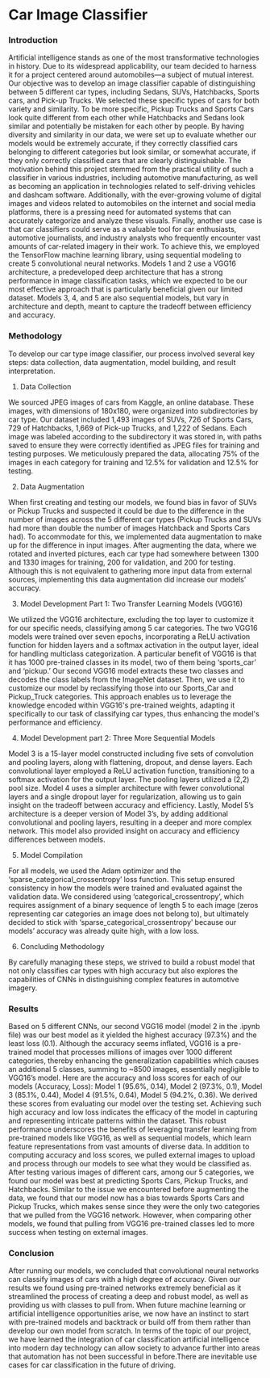 # Car Image Classifier

### Introduction 


Artificial intelligence stands as one of the most transformative technologies in history. Due to its widespread applicability, our team decided to harness it for a project centered around automobiles—a subject of mutual interest. Our objective was to develop an image classifier capable of distinguishing between 5 different car types, including Sedans, SUVs, Hatchbacks, Sports cars, and Pick-up Trucks. We selected these specific types of cars for both variety and similarity. To be more specific, Pickup Trucks and Sports Cars look quite different from each other while Hatchbacks and Sedans look similar and potentially be mistaken for each other by people. By having diversity and similarity in our data, we were set up to evaluate whether our models would be extremely accurate, if they correctly classified cars belonging to different categories but look similar, or somewhat accurate, if they only correctly classified cars that are clearly distinguishable. The motivation behind this project stemmed from the practical utility of such a classifier in various industries, including automotive manufacturing, as well as becoming an application in technologies related to self-driving vehicles and dashcam software. Additionally, with the ever-growing volume of digital images and videos related to automobiles on the internet and social media platforms, there is a pressing need for automated systems that can accurately categorize and analyze these visuals. Finally, another use case is that car classifiers could serve as a valuable tool for car enthusiasts, automotive journalists, and industry analysts who frequently encounter vast amounts of car-related imagery in their work. To achieve this, we employed the TensorFlow machine learning library, using sequential modeling to create 5 convolutional neural networks. Models 1 and 2 use a VGG16 architecture, a predeveloped deep architecture that has a strong performance in image classification tasks, which we expected to be our most effective approach that is particularly beneficial given our limited dataset. Models 3, 4, and 5 are also sequential models, but vary in architecture and depth, meant to capture the tradeoff between efficiency and accuracy.




### Methodology 


To develop our car type image classifier, our process involved several key steps: data collection, data augmentation, model building, and result interpretation. 


1. Data Collection 


We sourced JPEG images of cars from Kaggle, an online database. These images, with dimensions of 180x180, were organized into subdirectories by car type. Our dataset included 1,493 images of SUVs, 726 of Sports Cars, 729 of Hatchbacks, 1,669 of Pick-up Trucks, and 1,222 of Sedans. Each image was labeled according to the subdirectory it was stored in, with paths saved to ensure they were correctly identified as JPEG files for training and testing purposes. We meticulously prepared the data, allocating 75% of the images in each category for training and 12.5% for validation and 12.5% for testing. 


2. Data Augmentation 


When first creating and testing our models, we found bias in favor of SUVs or Pickup Trucks and suspected it could be due to the difference in the number of images across the 5 different car types (Pickup Trucks and SUVs had more than double the number of images Hatchback and Sports Cars had). To accommodate for this, we implemented data augmentation to make up for the difference in input images. After augmenting the data, where we rotated and inverted pictures, each car type had somewhere between 1300 and 1330 images for training, 200 for validation, and 200 for testing. Although this is not equivalent to gathering more input data from external sources, implementing this data augmentation did increase our models’ accuracy.



3. Model Development Part 1: Two Transfer Learning Models (VGG16)


We utilized the VGG16 architecture, excluding the top layer to customize it for our specific needs, classifying among 5 car categories. The two VGG16 models were trained over seven epochs, incorporating a ReLU activation function for hidden layers and a softmax activation in the output layer, ideal for handling multiclass categorization. A particular benefit of VGG16 is that it has 1000 pre-trained classes in its model, two of them being ‘sports_car’ and ‘pickup.’ Our second VGG16 model extracts these two classes and decodes the class labels from the ImageNet dataset. Then, we use it to customize our model by reclassifying those into our Sports_Car and Pickup_Truck categories. This approach enables us to leverage the knowledge encoded within VGG16's pre-trained weights, adapting it specifically to our task of classifying car types, thus enhancing the model's performance and efficiency.

4. Model Development part 2: Three More Sequential Models

Model 3 is a 15-layer model constructed including five sets of convolution and pooling layers, along with flattening, dropout, and dense layers. Each convolutional layer employed a ReLU activation function, transitioning to a softmax activation for the output layer. The pooling layers utilized a (2,2) pool size. Model 4 uses a simpler architecture with fewer convolutional layers and a single dropout layer for regularization, allowing us to gain insight on the tradeoff between accuracy and efficiency. Lastly, Model 5’s architecture is a deeper version of Model 3’s, by adding additional convolutional and pooling layers, resulting in a deeper and more complex network. This model also provided insight on accuracy and efficiency differences between models. 


5. Model Compilation 


For all models, we used the Adam optimizer and the ‘sparse_categorical_crossentropy’ loss function. This setup ensured consistency in how the models were trained and evaluated against the validation data. We considered using ‘categorical_crossentropy’, which requires assignment of a binary sequence of length 5 to each image (zeros representing car categories an image does not belong to), but ultimately decided to stick with ‘sparse_categorical_crossentropy’ because our models’ accuracy was already quite high, with a low loss.


6. Concluding Methodology


By carefully managing these steps, we strived to build a robust model that not only classifies car types with high accuracy but also explores the capabilities of CNNs in distinguishing complex features in automotive imagery.



### Results 
Based on 5 different CNNs, our second VGG16 model (model 2 in the .ipynb file) was our best model as it yielded the highest accuracy (97.3%) and the least loss (0.1). Although the accuracy seems inflated, VGG16 is a pre-trained model that processes millions of images over 1000 different categories, thereby enhancing the generalization capabilities which causes an additional 5 classes, summing to ~8500 images, essentially negligible to VGG16’s model. Here are the accuracy and loss scores for each of our models (Accuracy, Loss): Model 1 (95.6%, 0.14), Model 2 (97.3%, 0.1), Model 3 (85.1%, 0.44), Model 4 (91.5%, 0.64), Model 5 (94.2%, 0.36). We derived these scores from evaluating our model over the testing set. Achieving such high accuracy and low loss indicates the efficacy of the model in capturing and representing intricate patterns within the dataset. This robust performance underscores the benefits of leveraging transfer learning from pre-trained models like VGG16, as well as sequential models, which learn feature representations from vast amounts of diverse data. In addition to computing accuracy and loss scores, we pulled external images to upload and process through our models to see what they would be classified as. After testing various images of different cars, among our 5 categories, we found our model was best at predicting Sports Cars, Pickup Trucks, and Hatchbacks. Similar to the issue we encountered before augmenting the data, we found that our model now has a bias towards Sports Cars and Pickup Trucks, which makes sense since they were the only two categories that we pulled from the VGG16 network. However, when comparing other models, we found that pulling from VGG16 pre-trained classes led to more success when testing on external images. 



### Conclusion 
After running our models, we concluded that convolutional neural networks can classify images of cars with a high degree of accuracy. Given our results we found using pre-trained networks extremely beneficial as it streamlined the process of creating a deep and robust model, as well as providing us with classes to pull from. When future machine learning or artificial intelligence opportunities arise, we now have an instinct to start with pre-trained models and backtrack or build off from them rather than develop our own model from scratch. In terms of the topic of our project, we have learned the integration of car classification artificial intelligence into modern day technology can allow society to advance further into areas that automation has not been successful in before.There are inevitable use cases for car classification in the future of driving.
